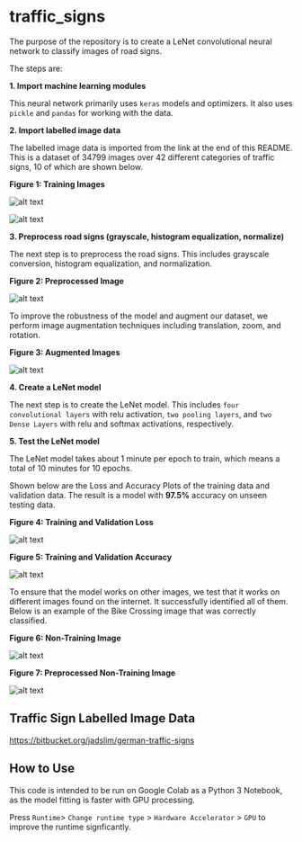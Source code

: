 # traffic_signs

The purpose of the repository is to create a LeNet convolutional neural network to classify images of road signs. 

The steps are:

__1. Import machine learning modules__

This neural network primarily uses `keras` models and optimizers. It also uses `pickle` and `pandas` for working with the data.

__2. Import labelled image data__

The labelled image data is imported from the link at the end of this README. This is a dataset of 34799 images over 42 different categories of traffic signs, 10 of which are shown below.

__Figure 1: Training Images__

![alt text](images/Training_Images_1.png "Training_Images_1")

![alt text](images/Training_Images_2.png "Training_Images_2")


__3. Preprocess road signs (grayscale, histogram equalization, normalize)__

The next step is to preprocess the road signs. This includes grayscale conversion, histogram equalization, and normalization.

__Figure 2: Preprocessed Image__

![alt text](images/Preprocessed_Image.png "Preprocessed Image")

To improve the robustness of the model and augment our dataset, we perform image augmentation techniques including translation, zoom, and rotation.

__Figure 3: Augmented Images__

![alt text](images/Augmented_Images.png "Augmented Images")

__4. Create a LeNet model__

The next step is to create the LeNet model. This includes `four convolutional layers` with relu activation, `two pooling layers`, and `two Dense Layers` with relu and softmax activations, respectively.

__5. Test the LeNet model__

The LeNet model takes about 1 minute per epoch to train, which means a total of 10 minutes for 10 epochs.

Shown below are the Loss and Accuracy Plots of the training data and validation data. The result is a model with __97.5%__ accuracy on unseen testing data.

__Figure 4: Training and Validation Loss__

![alt text](images/Loss.png "Loss")

__Figure 5: Training and Validation Accuracy__

![alt text](images/Accuracy.png "Accuracy")

To ensure that the model works on other images, we test that it works on different images found on the internet. It successfully identified all of them. Below is an example of the Bike Crossing image that was correctly classified.

__Figure 6: Non-Training Image__

![alt text](images/Non_Training_Image.png "Non-training image")

__Figure 7: Preprocessed Non-Training Image__

![alt text](images/Preprocessed_Non_Training_Image.png "Preprocessed Non-training image")

## Traffic Sign Labelled Image Data

https://bitbucket.org/jadslim/german-traffic-signs

## How to Use

This code is intended to be run on Google Colab as a Python 3 Notebook, as the model fitting is faster with GPU processing. 

Press `Runtime`> `Change runtime type` > `Hardware Accelerator` > `GPU` to improve the runtime signficantly.
